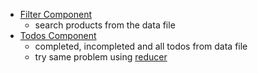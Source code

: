 - [Filter Component](https://codesandbox.io/s/brand-filter-component-t0xdex?file=/src/App.js)
  - search products from the data file
- [Todos Component](https://codesandbox.io/s/todos-componentt-2tm9bc?file=/src/App.js)
  - completed, incompleted and all todos from data file
  - try same problem using [reducer](https://codesandbox.io/s/floral-bird-dh5ism?file=/src/Todo.jsx)
